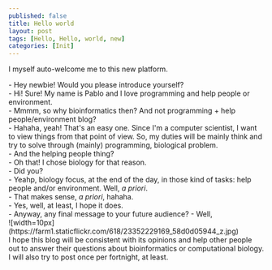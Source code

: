 ```yaml
---
published: false
title: Hello world
layout: post
tags: [Hello, Hello, world, new]
categories: [Init]
---
```

I myself auto-welcome me to this new platform. 
<br/>
<div>
- Hey newbie! Would you please introduce yourself?<br/>
- Hi! Sure! My name is Pablo and I love programming and help people or environment.<br/>
- Mmmm, so why bioinformatics then? And not programming + help people/environment blog?<br/>
- Hahaha, yeah! That's an easy one. Since I'm a computer scientist, I want to view things from that point of view. So, my duties will be mainly think and try to solve through (mainly) programming, biological problem.<br/>
- And the helping people thing?<br/>
- Oh that! I chose biology for that reason.<br/>
- Did you?<br/>
- Yeahp, biology focus, at the end of the day, in those kind of tasks: help people and/or environment. Well, <i>a priori</i>. <br/>
- That makes sense, <i>a priori</i>, hahaha.<br/>
- Yes, well, at least, I hope it does.<br/>
- Anyway, any final message to your future audience?
- Well, 
</div>
![width=10px](https://farm1.staticflickr.com/618/23352229169_58d0d05944_z.jpg)
<br/>
I hope this blog will be consistent with its opinions and help other people out to answer their questions about bioinformatics or computational biology. 
<br/>
I will also try to post once per fortnight, at least.
